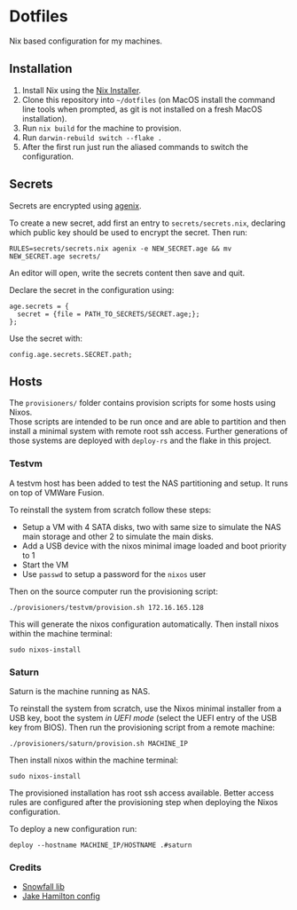 # Dotfiles

Nix based configuration for my machines.

## Installation

1. Install Nix using the [Nix Installer](https://github.com/DeterminateSystems/nix-installer).
2. Clone this repository into `~/dotfiles` (on MacOS install the command line tools when prompted, as git is not installed on a fresh MacOS installation).
3. Run `nix build` for the machine to provision.
4. Run `darwin-rebuild switch --flake .`
5. After the first run just run the aliased commands to switch the configuration.

## Secrets

Secrets are encrypted using [agenix](https://github.com/ryantm/agenix).

To create a new secret, add first an entry to `secrets/secrets.nix`, declaring which public key should be used to encrypt the secret. Then run:

```
RULES=secrets/secrets.nix agenix -e NEW_SECRET.age && mv NEW_SECRET.age secrets/
```

An editor will open, write the secrets content then save and quit.

Declare the secret in the configuration using:

```
age.secrets = {
  secret = {file = PATH_TO_SECRETS/SECRET.age;};
};
```

Use the secret with:

```
config.age.secrets.SECRET.path;
```

## Hosts

The `provisioners/` folder contains provision scripts for some hosts using Nixos.  
Those scripts are intended to be run once and are able to partition and then install a minimal system with remote root ssh access.
Further generations of those systems are deployed with `deploy-rs` and the flake in this project.

### Testvm

A testvm host has been added to test the NAS partitioning and setup. It runs on top of VMWare Fusion.

To reinstall the system from scratch follow these steps:

- Setup a VM with 4 SATA disks, two with same size to simulate the NAS main storage and other 2 to simulate the main disks.
- Add a USB device with the nixos minimal image loaded and boot priority to 1
- Start the VM
- Use `passwd` to setup a password for the `nixos` user

Then on the source computer run the provisioning script:

```
./provisioners/testvm/provision.sh 172.16.165.128
```

This will generate the nixos configuration automatically.
Then install nixos within the machine terminal:

```
sudo nixos-install
```

### Saturn

Saturn is the machine running as NAS.

To reinstall the system from scratch, use the Nixos minimal installer from a USB key, boot the system *in UEFI mode* (select the UEFI entry of the USB key from BIOS).
Then run the provisioning script from a remote machine:

```
./provisioners/saturn/provision.sh MACHINE_IP
```

Then install nixos within the machine terminal:

```
sudo nixos-install
```

The provisioned installation has root ssh access available. Better access rules are configured after the provisioning step when deploying the Nixos configuration. 

To deploy a new configuration run:

```
deploy --hostname MACHINE_IP/HOSTNAME .#saturn
```

### Credits

- [Snowfall lib](https://snowfall.org/)
- [Jake Hamilton config](https://github.com/jakehamilton/config/blob/c68c9c41963b4a4937eb82da190f9422f37cf203/modules/home/tools/git/default.nix)
